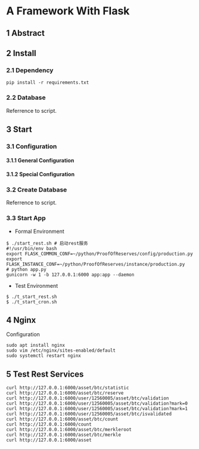 # A Framework With Flask 

## 1 Abstract

## 2 Install
### 2.1 Dependency 

```
pip install -r requirements.txt
```

### 2.2 Database
Referrence to script.




## 3 Start
### 3.1 Configuration

#### 3.1.1 General Configuration

#### 3.1.2 Special Configuration 

### 3.2 Create Database

Referrence to script.

### 3.3 Start App

- Formal Environment

```
$ ./start_rest.sh # 启动rest服务
#!/usr/bin/env bash
export FLASK_COMMON_CONF=~/python/ProofOfReserves/config/production.py
export FLASK_INSTANCE_CONF=~/python/ProofOfReserves/instance/production.py
# python app.py
gunicorn -w 1 -b 127.0.0.1:6000 app:app --daemon
```

- Test Environment
```
$ ./t_start_rest.sh
$ ./t_start_cron.sh
```

## 4 Nginx

Configuration

```angular2html
sudo apt install nginx
sudo vim /etc/nginx/sites-enabled/default
sudo systemctl restart nginx
```

## 5 Test Rest Services

```angular2html
curl http://127.0.0.1:6000/asset/btc/statistic
curl http://127.0.0.1:6000/asset/btc/reserve
curl http://127.0.0.1:6000/user/12560005/asset/btc/validation
curl http://127.0.0.1:6000/user/12560005/asset/btc/validation?mark=0
curl http://127.0.0.1:6000/user/12560005/asset/btc/validation?mark=1
curl http://127.0.0.1:6000/user/12560005/asset/btc/isvalidated
curl http://127.0.0.1:6000/asset/btc/count
curl http://127.0.0.1:6000/count
curl http://127.0.0.1:6000/asset/btc/merkleroot
curl http://127.0.0.1:6000/asset/btc/merkle
curl http://127.0.0.1:6000/asset
```

